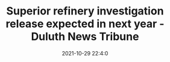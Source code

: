 ---
"title": "Superior refinery investigation release expected in next year - Duluth News Tribune"
"date": "2021-10-29 22:4:0"
"feed_name": "GOOGLENEWSMINING"
"feed_website": "https://news.google.com/search?q=mining%2Bincident&hl=en-US&gl=US&ceid=US:en"
"feed_rss": "https://news.google.com/rss/search?q=mining%2Bincident&hl=en-US&gl=US&ceid=US:en"
"link": "https://www.duluthnewstribune.com/business/energy-and-mining/7260555-Superior-refinery-investigation-release-expected-in-next-year"
"source": "{'href': 'https://www.duluthnewstribune.com', 'title': 'Duluth News Tribune'}"
"file": "_posts/2021-1-1-6c1c8912a109b534d3957be627b42c3154f9ab29.md"
"accident": "1"
"drilling": "0"
"dead": "0"
"injured": "0"
"arrested": "0"
"place": "unknown place"
"where": "unknown site"
"causes": "unknown"
"place_uri": "unknown place"
---